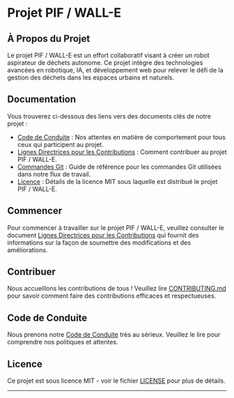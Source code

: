 # Projet PIF / WALL-E

## À Propos du Projet

Le projet PIF / WALL-E est un effort collaboratif visant à créer un robot aspirateur de déchets autonome. Ce projet intègre des technologies avancées en robotique, IA, et développement web pour relever le défi de la gestion des déchets dans les espaces urbains et naturels.

## Documentation

Vous trouverez ci-dessous des liens vers des documents clés de notre projet :

- [Code de Conduite](CODE_OF_CONDUCT.md) : Nos attentes en matière de comportement pour tous ceux qui participent au projet.
- [Lignes Directrices pour les Contributions](CONTRIBUTING.md) : Comment contribuer au projet PIF / WALL-E.
- [Commandes Git](Commande_git.md) : Guide de référence pour les commandes Git utilisées dans notre flux de travail.
- [Licence](LICENSE) : Détails de la licence MIT sous laquelle est distribué le projet PIF / WALL-E.

## Commencer

Pour commencer à travailler sur le projet PIF / WALL-E, veuillez consulter le document [Lignes Directrices pour les Contributions](CONTRIBUTING.md) qui fournit des informations sur la façon de soumettre des modifications et des améliorations.

## Contribuer

Nous accueillons les contributions de tous ! Veuillez lire [CONTRIBUTING.md](CONTRIBUTING.md) pour savoir comment faire des contributions efficaces et respectueuses.

## Code de Conduite

Nous prenons notre [Code de Conduite](CODE_OF_CONDUCT.md) très au sérieux. Veuillez le lire pour comprendre nos politiques et attentes.

## Licence

Ce projet est sous licence MIT - voir le fichier [LICENSE](LICENSE) pour plus de détails.

---
